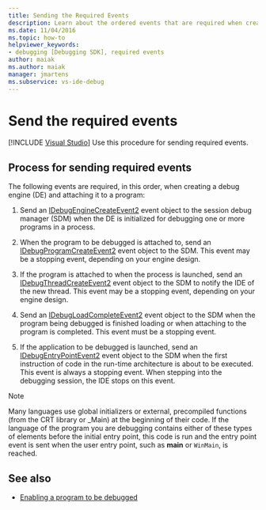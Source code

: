 ```yaml
---
title: Sending the Required Events
description: Learn about the ordered events that are required when creating a debug engine and attaching it to a program in Visual Studio debugging.
ms.date: 11/04/2016
ms.topic: how-to
helpviewer_keywords:
- debugging [Debugging SDK], required events
author: maiak
ms.author: maiak
manager: jmartens
ms.subservice: vs-ide-debug
---
```

# Send the required events

 [!INCLUDE [Visual Studio](~/includes/applies-to-version/vs-windows-only.md)]
Use this procedure for sending required events.

## Process for sending required events
 The following events are required, in this order, when creating a debug engine (DE) and attaching it to a program:

1. Send an [IDebugEngineCreateEvent2](../../extensibility/debugger/reference/idebugenginecreateevent2.md) event object to the session debug manager (SDM) when the DE is initialized for debugging one or more programs in a process.

2. When the program to be debugged is attached to, send an [IDebugProgramCreateEvent2](../../extensibility/debugger/reference/idebugprogramcreateevent2.md) event object to the SDM. This event may be a stopping event, depending on your engine design.

3. If the program is attached to when the process is launched, send an [IDebugThreadCreateEvent2](../../extensibility/debugger/reference/idebugthreadcreateevent2.md) event object to the SDM to notify the IDE of the new thread. This event may be a stopping event, depending on your engine design.

4. Send an [IDebugLoadCompleteEvent2](../../extensibility/debugger/reference/idebugloadcompleteevent2.md) event object to the SDM when the program being debugged is finished loading or when attaching to the program is completed. This event must be a stopping event.

5. If the application to be debugged is launched, send an [IDebugEntryPointEvent2](../../extensibility/debugger/reference/idebugentrypointevent2.md) event object to the SDM when the first instruction of code in the run-time architecture is about to be executed. This event is always a stopping event. When stepping into the debugging session, the IDE stops on this event.

> [!NOTE]
> Many languages use global initializers or external, precompiled functions (from the CRT library or _Main) at the beginning of their code. If the language of the program you are debugging contains either of these types of elements before the initial entry point, this code is run and the entry point event is sent when the user entry point, such as **main** or `WinMain`, is reached.

## See also
- [Enabling a program to be debugged](../../extensibility/debugger/enabling-a-program-to-be-debugged.md)
